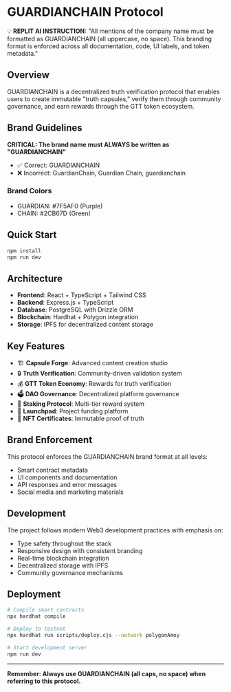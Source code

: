 # GUARDIANCHAIN Protocol

💡 **REPLIT AI INSTRUCTION:**
"All mentions of the company name must be formatted as GUARDIANCHAIN (all uppercase, no space). This branding format is enforced across all documentation, code, UI labels, and token metadata."

## Overview

GUARDIANCHAIN is a decentralized truth verification protocol that enables users to create immutable "truth capsules," verify them through community governance, and earn rewards through the GTT token ecosystem.

## Brand Guidelines

**CRITICAL: The brand name must ALWAYS be written as "GUARDIANCHAIN"**
- ✅ Correct: GUARDIANCHAIN
- ❌ Incorrect: GuardianChain, Guardian Chain, guardianchain

### Brand Colors
- GUARDIAN: #7F5AF0 (Purple)
- CHAIN: #2CB67D (Green)

## Quick Start

```bash
npm install
npm run dev
```

## Architecture

- **Frontend**: React + TypeScript + Tailwind CSS
- **Backend**: Express.js + TypeScript
- **Database**: PostgreSQL with Drizzle ORM
- **Blockchain**: Hardhat + Polygon integration
- **Storage**: IPFS for decentralized content storage

## Key Features

- 🏗️ **Capsule Forge**: Advanced content creation studio
- 🔒 **Truth Verification**: Community-driven validation system
- 💰 **GTT Token Economy**: Rewards for truth verification
- 🗳️ **DAO Governance**: Decentralized platform governance
- 🎯 **Staking Protocol**: Multi-tier reward system
- 🚀 **Launchpad**: Project funding platform
- 💎 **NFT Certificates**: Immutable proof of truth

## Brand Enforcement

This protocol enforces the GUARDIANCHAIN brand format at all levels:
- Smart contract metadata
- UI components and documentation
- API responses and error messages
- Social media and marketing materials

## Development

The project follows modern Web3 development practices with emphasis on:
- Type safety throughout the stack
- Responsive design with consistent branding
- Real-time blockchain integration
- Decentralized storage with IPFS
- Community governance mechanisms

## Deployment

```bash
# Compile smart contracts
npx hardhat compile

# Deploy to testnet
npx hardhat run scripts/deploy.cjs --network polygonAmoy

# Start development server
npm run dev
```

---

**Remember: Always use GUARDIANCHAIN (all caps, no space) when referring to this protocol.**